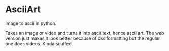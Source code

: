 # AsciiArt
Image to ascii in python.

Takes an image or video and turns it into ascii text, hence ascii art. The web version just makes it look better because of css formatting but the regular one does videos. Kinda scuffed.
